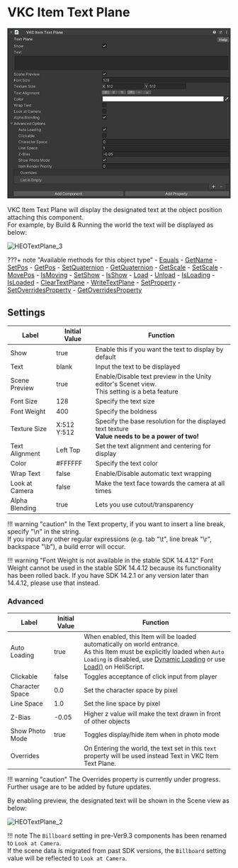 # VKC Item Text Plane

![HEOTextPlane_1](img/HEOTextPlane_1.jpg)

VKC Item Text Plane will display the designated text at the object position attaching this component.<br>
For example, by Build & Running the world the text will be displayed as below: 

![HEOTextPlane_3](img/HEOTextPlane_3.jpg)

???+ note "Available methods for this object type"
    - [Equals](../hs/hs_class_item.md#equals)
    - [GetName](../hs/hs_class_item.md#getname)
    - [SetPos](../hs/hs_class_item.md#setpos)
    - [GetPos](../hs/hs_class_item.md#getpos)
    - [SetQuaternion](../hs/hs_class_item.md#setquaternion)
    - [GetQuaternion](../hs/hs_class_item.md#getquaternion)
    - [GetScale](../hs/hs_class_item.md#getscale)
    - [SetScale](../hs/hs_class_item.md#setscale)
    - [MovePos](../hs/hs_class_item.md#movepos)
    - [IsMoving](../hs/hs_class_item.md#ismoving)
    - [SetShow](../hs/hs_class_item.md#setshow)
    - [IsShow](../hs/hs_class_item.md#isshow)
    - [Load](../hs/hs_class_item.md#load)
    - [Unload](../hs/hs_class_item.md#unload)
    - [IsLoading](../hs/hs_class_item.md#isloading)
    - [IsLoaded](../hs/hs_class_item.md#isloaded)
    - [ClearTextPlane](../hs/hs_class_item.md#cleartextplane)
    - [WriteTextPlane](../hs/hs_class_item.md#writetextplane)
    - [SetProperty](../hs/hs_class_item.md#setproperty)
    - [SetOverridesProperty](../hs/hs_class_item.md#setoverridesproperty)
    - [GetOverridesProperty](../hs/hs_class_item.md#getoverridesproperty)

## Settings

| Label | Initial Value | Function |
| ----   | ---- | ---- |
| Show | true | Enable this if you want the text to display by default |
| Text | blank | Input the text to be displayed |
| Scene Preview | true | Enable/Disable text preview in the Unity editor's Scenet view.<br> This setting is a beta feature | 
| Font Size | 128 |  Specify the text size |
| Font Weight | 400 | Specify the boldness |
| Texture Size | X:512 Y:512 | Specify the base resolution for the displayed text texture <br> **Value needs to be a power of two!** |
| Text Alignment | Left Top | Set the text alignment and centering for display |
| Color | #FFFFFF | Specify the text color |
| Wrap Text | false | Enable/Disable automatic text wrapping |
| Look at Camera | false |  Make the text face towards the camera at all times |
| Alpha Blending | true | Lets you use cutout/transparency |

!!! warning "caution"
    In the Text property, if you want to insert a line break, specify "\n" in the string.<br>
    If you input any other regular expressions (e.g. tab "\t", line break "\r", backspace "\b"), a build error will occur.

!!! warning "Font Weight is not available in the stable SDK 14.4.12"
    Font Weight cannot be used in the stable SDK 14.4.12 because its functionality has been rolled back.
    If you have SDK 14.2.1 or any version later than 14.4.12, please use that instead.

### Advanced

| Label | Initial Value | Function |
| ----   | ---- | ---- |
| Auto Loading | true | When enabled, this Item will be loaded automatically on world entrance.<br> As this Item must be explicitly loaded when `Auto Loading` is disabled, use [Dynamic Loading](VKCItemField.md) or use [Load()](../hs/hs_class_item.md#load) on HeliScript. |
| Clickable | false | Toggles acceptance of click input from player |
| Character Space | 0.0| Set the character space by pixel |
| Line Space | 1.0 | Set the line space by pixel |
| Z-Bias | -0.05 | Higher z value will make the text drawn in front of other objects |
| Show Photo Mode | true | Toggles display/hide item when in photo mode |
| Overrides | | On Entering the world, the text set in this `text` property will be used instead Text in VKC Item Text Plane. |

!!! warning "caution"
    The Overrides property is currently under progress.<br>
    Further usage are to be added by future updates.

By enabling preview, the designated text will be shown in the Scene view as below:

![HEOTextPlane_2](img/HEOTextPlane_2.jpg)

!!! note
    The `Billboard` setting in pre-Ver9.3 components has been renamed to `Look at Camera`.<br>
    If the scene data is migrated from past SDK versions, the `Billboard` setting value will be reflected to `Look at Camera`.